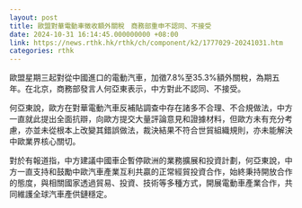 ```yaml
---
layout: post
title: 歐盟對華電動車徵收額外關稅　商務部重申不認同、不接受
date: 2024-10-31 16:14:45.000000000 +08:00
link: https://news.rthk.hk/rthk/ch/component/k2/1777029-20241031.htm
categories: rthk
---
```


歐盟星期三起對從中國進口的電動汽車，加徵7.8%至35.3%額外關稅，為期五年。在北京，商務部發言人何亞東表示，中方對此不認同、不接受。

何亞東說，歐方在對華電動汽車反補貼調查中存在諸多不合理、不合規做法，中方一直就此提出全面抗辯，向歐方提交大量評論意見和證據材料，但歐方未有充分考慮，亦並未從根本上改變其錯誤做法，裁決結果不符合世貿組織規則，亦未能解決中歐業界核心關切。

對於有報道指，中方建議中國車企暫停歐洲的業務擴展和投資計劃，何亞東說，中方一直支持和鼓勵中歐汽車產業互利共贏的正常經貿投資合作，始終秉持開放合作的態度，與相關國家透過貿易、投資、技術等多種方式，開展電動車產業合作，共同維護全球汽車產供鏈穩定。
